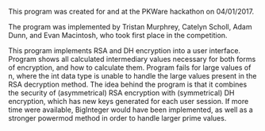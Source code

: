 This program was created for and at the PKWare hackathon on 04/01/2017.

The program was implemented by Tristan Murphrey, Catelyn Scholl, Adam Dunn, and Evan Macintosh, who took first place in the competition.

This program implements RSA and DH encryption into a user interface. Program shows all calculated intermediary values necessary for both forms of encryption, and how to calculate them. Program fails for large values of n, where the int data type is unable to handle the large values present in the RSA decryption method. The idea behind the program is that it combines the security of (asymmetrical) RSA encryption with (symmetrical) DH encryption, which has new keys generated for each user session. If more time were available, BigInteger would have been implemented, as well as a stronger powermod method in order to handle larger prime values.
